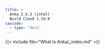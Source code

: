 ```yaml
---
title: >
  Anka 2.5.3 (intel) -
  Build Cloud 1.19.0
cascade:
  - type: "docs"
---
```


{{< include file="What Is Anka/_index.md" >}}
